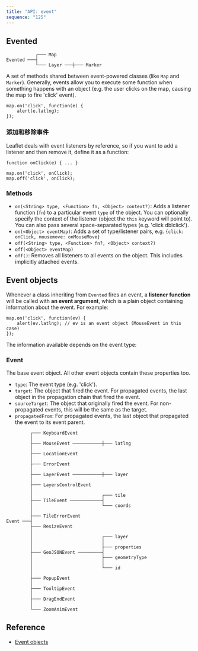 ```yaml
---
title: "API: event"
sequence: "125"
---
```


## Evented

```text
           ┌─── Map
Evented ───┤
           └─── Layer ───┼─── Marker
```

A set of methods shared between event-powered classes (like `Map` and `Marker`).
Generally, events allow you to execute some function
when something happens with an object (e.g. the user clicks on the map, causing the map to fire 'click' event).

```text
map.on('click', function(e) {
    alert(e.latlng);
});
```

### 添加和移除事件

Leaflet deals with event listeners by reference,
so if you want to add a listener and then remove it, define it as a function:

```text
function onClick(e) { ... }

map.on('click', onClick);
map.off('click', onClick);
```

### Methods

- `on(<String> type, <Function> fn, <Object> context?)`:
  Adds a listener function (`fn`) to a particular event `type` of the object.
  You can optionally specify the context of the listener (object the `this` keyword will point to).
  You can also pass several space-separated types (e.g. 'click dblclick').
- `on(<Object> eventMap)`:
  Adds a set of type/listener pairs, e.g. `{click: onClick, mousemove: onMouseMove}`
- `off(<String> type, <Function> fn?, <Object> context?)`
- `off(<Object> eventMap)`
- `off()`: Removes all listeners to all events on the object. This includes implicitly attached events.

## Event objects

Whenever a class inheriting from `Evented` fires an event,
a **listener function** will be called with **an event argument**,
which is a plain object containing information about the event. For example:

```text
map.on('click', function(ev) {
    alert(ev.latlng); // ev is an event object (MouseEvent in this case)
});
```

The information available depends on the event type:

### Event

The base event object. All other event objects contain these properties too.

- `type`: The event type (e.g. 'click').
- `target`: The object that fired the event.
  For propagated events, the last object in the propagation chain that fired the event.
- `sourceTarget`: The object that originally fired the event.
  For non-propagated events, this will be the same as the target.
- `propagatedFrom`: For propagated events, the last object that propagated the event to its event parent.

```text
         ┌─── KeyboardEvent
         │
         ├─── MouseEvent ───────────┼─── latlng
         │
         ├─── LocationEvent
         │
         ├─── ErrorEvent
         │
         ├─── LayerEvent ───────────┼─── layer
         │
         ├─── LayersControlEvent
         │
         │                          ┌─── tile
         ├─── TileEvent ────────────┤
         │                          └─── coords
         │
         ├─── TileErrorEvent
Event ───┤
         ├─── ResizeEvent
         │
         │                          ┌─── layer
         │                          │
         │                          ├─── properties
         ├─── GeoJSONEvent ─────────┤
         │                          ├─── geometryType
         │                          │
         │                          └─── id
         │
         ├─── PopupEvent
         │
         ├─── TooltipEvent
         │
         ├─── DragEndEvent
         │
         └─── ZoomAnimEvent
```

## Reference

- [Event objects](https://leafletjs.com/reference.html#event-objects)
